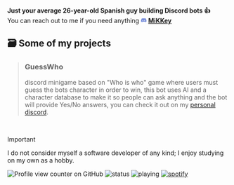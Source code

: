**Just your average 26-year-old Spanish guy building Discord bots 👍**<br>
You can reach out to me if you need anything <img src="https://raw.githubusercontent.com/miguelmikkey/miguelmikkey/ec544d163a7c88957c34dc22bed54013b447c13f/46ad6928-92a8-4357-8546-1182ac9ead41.png" width="13" title="Discord"> **[MiKKey](https://discordapp.com/users/384083999435259905)**

## 🗃️ Some of my projects
> ### **GuessWho**
> discord minigame based on "Who is who" game where users must guess the bots character in order to win, this bot uses AI and a character database to make it so people can ask anything and the bot will provide Yes/No answers, you can check it out on my [personal discord](https://discord.gg/dmVMDnm5df).
<br>


> [!IMPORTANT]
> I do not consider myself a software developer of any kind; I enjoy studying on my own as a hobby.

![Profile view counter on GitHub](https://komarev.com/ghpvc/?username=miguekmikkey)
![status](https://api.statusbadges.me/badge/status/384083999435259905?simple=true)
![playing](https://api.statusbadges.me/badge/playing/384083999435259905)
[![spotify](https://api.statusbadges.me/badge/spotify/384083999435259905)](https://api.statusbadges.me/openspotify/384083999435259905)
